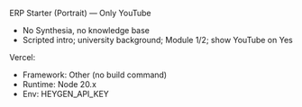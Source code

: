 ERP Starter (Portrait) — Only YouTube
- No Synthesia, no knowledge base
- Scripted intro; university background; Module 1/2; show YouTube on Yes

Vercel:
- Framework: Other (no build command)
- Runtime: Node 20.x
- Env: HEYGEN_API_KEY
